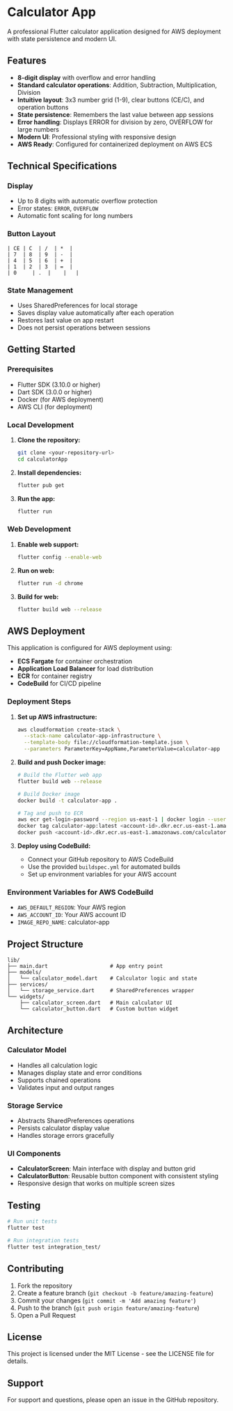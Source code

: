 # Calculator App

A professional Flutter calculator application designed for AWS deployment with state persistence and modern UI.

## Features

- **8-digit display** with overflow and error handling
- **Standard calculator operations**: Addition, Subtraction, Multiplication, Division
- **Intuitive layout**: 3x3 number grid (1-9), clear buttons (CE/C), and operation buttons
- **State persistence**: Remembers the last value between app sessions
- **Error handling**: Displays ERROR for division by zero, OVERFLOW for large numbers
- **Modern UI**: Professional styling with responsive design
- **AWS Ready**: Configured for containerized deployment on AWS ECS

## Technical Specifications

### Display
- Up to 8 digits with automatic overflow protection
- Error states: `ERROR`, `OVERFLOW`
- Automatic font scaling for long numbers

### Button Layout
```
| CE | C  | /  | *  |
| 7  | 8  | 9  | -  |
| 4  | 5  | 6  | +  |
| 1  | 2  | 3  | =  |
| 0     | .  |    |   |
```

### State Management
- Uses SharedPreferences for local storage
- Saves display value automatically after each operation
- Restores last value on app restart
- Does not persist operations between sessions

## Getting Started

### Prerequisites
- Flutter SDK (3.10.0 or higher)
- Dart SDK (3.0.0 or higher)
- Docker (for AWS deployment)
- AWS CLI (for deployment)

### Local Development

1. **Clone the repository:**
   ```bash
   git clone <your-repository-url>
   cd calculatorApp
   ```

2. **Install dependencies:**
   ```bash
   flutter pub get
   ```

3. **Run the app:**
   ```bash
   flutter run
   ```

### Web Development

1. **Enable web support:**
   ```bash
   flutter config --enable-web
   ```

2. **Run on web:**
   ```bash
   flutter run -d chrome
   ```

3. **Build for web:**
   ```bash
   flutter build web --release
   ```

## AWS Deployment

This application is configured for AWS deployment using:
- **ECS Fargate** for container orchestration
- **Application Load Balancer** for load distribution
- **ECR** for container registry
- **CodeBuild** for CI/CD pipeline

### Deployment Steps

1. **Set up AWS infrastructure:**
   ```bash
   aws cloudformation create-stack \
     --stack-name calculator-app-infrastructure \
     --template-body file://cloudformation-template.json \
     --parameters ParameterKey=AppName,ParameterValue=calculator-app
   ```

2. **Build and push Docker image:**
   ```bash
   # Build the Flutter web app
   flutter build web --release
   
   # Build Docker image
   docker build -t calculator-app .
   
   # Tag and push to ECR
   aws ecr get-login-password --region us-east-1 | docker login --username AWS --password-stdin <account-id>.dkr.ecr.us-east-1.amazonaws.com
   docker tag calculator-app:latest <account-id>.dkr.ecr.us-east-1.amazonaws.com/calculator-app:latest
   docker push <account-id>.dkr.ecr.us-east-1.amazonaws.com/calculator-app:latest
   ```

3. **Deploy using CodeBuild:**
   - Connect your GitHub repository to AWS CodeBuild
   - Use the provided `buildspec.yml` for automated builds
   - Set up environment variables for your AWS account

### Environment Variables for AWS CodeBuild

- `AWS_DEFAULT_REGION`: Your AWS region
- `AWS_ACCOUNT_ID`: Your AWS account ID
- `IMAGE_REPO_NAME`: calculator-app

## Project Structure

```
lib/
├── main.dart                    # App entry point
├── models/
│   └── calculator_model.dart    # Calculator logic and state
├── services/
│   └── storage_service.dart     # SharedPreferences wrapper
└── widgets/
    ├── calculator_screen.dart   # Main calculator UI
    └── calculator_button.dart   # Custom button widget
```

## Architecture

### Calculator Model
- Handles all calculation logic
- Manages display state and error conditions
- Supports chained operations
- Validates input and output ranges

### Storage Service
- Abstracts SharedPreferences operations
- Persists calculator display value
- Handles storage errors gracefully

### UI Components
- **CalculatorScreen**: Main interface with display and button grid
- **CalculatorButton**: Reusable button component with consistent styling
- Responsive design that works on multiple screen sizes

## Testing

```bash
# Run unit tests
flutter test

# Run integration tests
flutter test integration_test/
```

## Contributing

1. Fork the repository
2. Create a feature branch (`git checkout -b feature/amazing-feature`)
3. Commit your changes (`git commit -m 'Add amazing feature'`)
4. Push to the branch (`git push origin feature/amazing-feature`)
5. Open a Pull Request

## License

This project is licensed under the MIT License - see the LICENSE file for details.

## Support

For support and questions, please open an issue in the GitHub repository.
